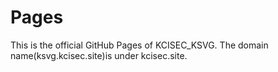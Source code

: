 # Pages
This is the official GitHub Pages of KCISEC_KSVG. The domain name(ksvg.kcisec.site)is under kcisec.site.
